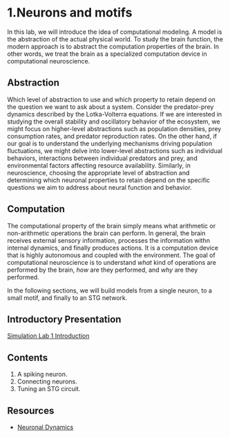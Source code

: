 # 1.Neurons and motifs

In this lab, we will introduce the idea of computational modeling. A model is the abstraction of the actual physical world. To study the brain function, the modern approach is to abstract the computation properties of the brain. In other words, we treat the brain as a specialized computation device in computational neuroscience.

## Abstraction
Which level of abstraction to use and which property to retain depend on the question we want to ask about a system. Consider the predator-prey dynamics described by the Lotka-Volterra equations. If we are interested in studying the overall stability and oscillatory behavior of the ecosystem, we might focus on higher-level abstractions such as population densities, prey consumption rates, and predator reproduction rates. On the other hand, if our goal is to understand the underlying mechanisms driving population fluctuations, we might delve into lower-level abstractions such as individual behaviors, interactions between individual predators and prey, and environmental factors affecting resource availability. Similarly, in neuroscience, choosing the appropriate level of abstraction and determining which neuronal properties to retain depend on the specific questions we aim to address about neural function and behavior.

## Computation
The computational property of the brain simply means what arithmetic or non-arithmetic operations the brain can perform. In general, the brain receives external sensory information, processes the information withn internal dynamics, and finally produces actions. It is a computation device that is highly autonomous and coupled with the environment. The goal of computational neuroscience is to understand *what* kind of operations are performed by the brain, *how* are they performed, and *why* are they performed.

In the following sections, we will build models from a single neuron, to a small motif, and finally to an STG network.

## Introductory Presentation
[Simulation Lab 1 Introduction](Lab1/SimulationLab1-Introduction.pdf)


## Contents
1. A spiking neuron.
2. Connecting neurons.
3. Tuning an STG circuit.

## Resources
* [Neuronal Dynamics](https://neuronaldynamics.epfl.ch/online/index.html)
